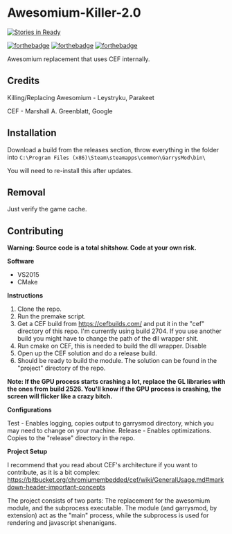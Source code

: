 # Awesomium-Killer-2.0
[![Stories in Ready](https://badge.waffle.io/lunation/Awesomium-Killer-2.0.png?label=ready&title=Ready)](https://waffle.io/lunation/Awesomium-Killer-2.0)

[![forthebadge](http://forthebadge.com/images/badges/fuck-it-ship-it.svg)](http://forthebadge.com)
[![forthebadge](http://forthebadge.com/images/badges/just-plain-nasty.svg)](http://forthebadge.com)
[![forthebadge](http://forthebadge.com/images/badges/pretty-risque.svg)](http://forthebadge.com)

Awesomium replacement that uses CEF internally.

## Credits
Killing/Replacing Awesomium - Leystryku, Parakeet

CEF - Marshall A. Greenblatt, Google

## Installation
Download a build from the releases section, throw everything in the folder into `C:\Program Files (x86)\Steam\steamapps\common\GarrysMod\bin\`

You will need to re-install this after updates.

## Removal
Just verify the game cache.

## Contributing
**Warning: Source code is a total shitshow. Code at your own risk.**

**Software**
- VS2015
- CMake

**Instructions**

1. Clone the repo.
2. Run the premake script.
3. Get a CEF build from https://cefbuilds.com/ and put it in the "cef" directory of this repo. I'm currently using build 2704. If you use another build you might have to change the path of the dll wrapper shit. 
4. Run cmake on CEF, this is needed to build the dll wrapper. Disable 
5. Open up the CEF solution and do a release build.
6. Should be ready to build the module. The solution can be found in the "project" directory of the repo.

**Note: If the GPU process starts crashing a lot, replace the GL libraries with the ones from build 2526. You'll know if the GPU process is crashing, the screen will flicker like a crazy bitch.**

**Configurations**

Test - Enables logging, copies output to garrysmod directory, which you may need to change on your machine.
Release - Enables optimizations. Copies to the "release" directory in the repo.

**Project Setup**

I recommend that you read about CEF's architecture if you want to contribute, as it is a bit complex: https://bitbucket.org/chromiumembedded/cef/wiki/GeneralUsage.md#markdown-header-important-concepts

The project consists of two parts: The replacement for the awesomium module, and the subprocess executable. The module (and garrysmod, by extension) act as the "main" process, while the subprocess is used for rendering and javascript shenanigans.
